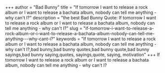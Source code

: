 +++
author = "Bad Bunny"
title = "If tomorrow I want to release a rock album or I want to release a bachata album, nobody can tell me anything - why can't I?"
description = "the best Bad Bunny Quote: If tomorrow I want to release a rock album or I want to release a bachata album, nobody can tell me anything - why can't I?"
slug = "if-tomorrow-i-want-to-release-a-rock-album-or-i-want-to-release-a-bachata-album-nobody-can-tell-me-anything---why-cant-i?"
keywords = "If tomorrow I want to release a rock album or I want to release a bachata album, nobody can tell me anything - why can't I?,bad bunny,bad bunny quotes,bad bunny quote,bad bunny sayings,bad bunny saying,quotes, sayings,quote, saying, motivation"
+++
If tomorrow I want to release a rock album or I want to release a bachata album, nobody can tell me anything - why can't I?
